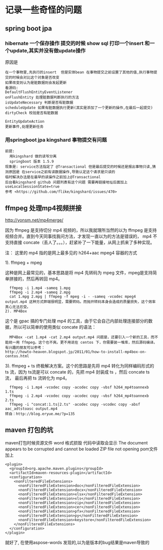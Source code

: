 # 记录一些奇怪的问题

## spring boot jpa 
### hibernate 一个保存操作 提交的时候 show sql  打印一个insert 和一个update,其实并没有做update操作
原因是
```
在一个事物里,先执行的insert  但是实体bean 在事物提交之前设置了其他的值,执行事物提交的时候会对比这个对象是否改变
如果改变则认为是脏数据则会发起更新
看源码:
DefaultFlushEntityEventListener
onFlushEntity 处理脏数据判断执行的方法
isUpdateNecessary 判断是否有脏数据
scheduleUpdate 如果有脏数据执行更新(其实是添加了一个更新的操作,在最后一起提交)
dirtyCheck 校验是否有脏数据

EntityUpdateAction
更新事件,处理更新任务
```

### 用springboot jpa kingshard 事物提交有问题
```
前提: 
  用kingshard 做的读写分离
  springboot 版本 1.5.9
现象是: service方法指定了 @Transactional 但是最后提交的时候还是报出事物只读,猜测原因是 在service之前有读数据操作,导致认定这个请求是只读的
临时解决办法是在最早的读操作之前加上@Transactional
后台看kingshard github 问题列表有这个问题 需要再链接地址后面加上 useLocalSessionState=true
参考 <https://github.com/flike/kingshard/issues/470>
```

## ffmpeg 处理mp4视频拼接
http://yonsm.net/mp4merge/

因为 ffmpeg 是支持切分 mp4 视频的，所以我就理所当然的以为 ffmpeg 是支持视频合并。直到今天同事找我问方法，才发现一直以为的方法是错误的， mp4 不支持直接 concate（丢人了。。。），赶紧补了一下能量，从网上抓来了多种实现。

注： 这里的 mp4 指的是网上最多见的 h264+aac mpeg4 容器的方式

1). ffmpeg + mpeg

这种是网上最常见的，基本思路是将 mp4 先转码为 mpeg 文件，mpeg是支持简单拼接的，然后再转回 mp4。
```
  ffmpeg -i 1.mp4 -sameq 1.mpg
  ffmpeg -i 2.mp4 -sameq 2.mpg
  cat 1.mpg 2.mpg | ffmpeg -f mpeg -i - -sameq -vcodec mpeg4 output.mp4 这种方式弊端很明显，需要转码。而抛开转码本身会造成的质量损失，这个效率真心无法忍受。
2). MP4Box
```

这个是 gpac 搞的专门处理 mp4 的工具，由于它会自己内部处理连接部分的数据，所以可以简单的使用类似 concate 的语法：
```
  MP4Box -cat 1.mp4 -cat 2.mp4 output.mp4 问题是，还要引入一个新的工具，而不能统一用 ffmpeg。这个也不爽。更不用说在 centos 下，你需要装一堆库，然后源码编译。有兴趣的朋友可以参考：
http://howto-heaven.blogspot.jp/2011/01/how-to-install-mp4box-on-centos.html
```

3). ffmpeg + ts 终极解决方案。这个的思路是先将 mp4 转化为同样编码形式的 ts 流，因为 ts流是可以 concate 的，先把 mp4 封装成 ts ，然后 concate ts 流， 最后再把 ts 流转化为 mp4。
```
  ffmpeg -i 1.mp4 -vcodec copy -acodec copy -vbsf h264_mp4toannexb 1.ts
  ffmpeg -i 2.mp4 -vcodec copy -acodec copy -vbsf h264_mp4toannexb 2.ts
  ffmpeg -i "concat:1.ts|2.ts" -acodec copy -vcodec copy -absf aac_adtstoasc output.mp4
转自：http://blog.eryue.me/?p=135
```

## maven 打包的坑
maven打包时候资源文件 word 格式损毁
代码中读取会显示
The document appears to be corrupted and cannot be loaded
ZIP file not opening
pom文件加上
```
<plugin>
  <groupId>org.apache.maven.plugins</groupId>
  <artifactId>maven-resources-plugin</artifactId>
  <configuration>
    <nonFilteredFileExtensions>
      <nonFilteredFileExtension>doc</nonFilteredFileExtension>
      <nonFilteredFileExtension>docx</nonFilteredFileExtension>
      <nonFilteredFileExtension>xlsx</nonFilteredFileExtension>
      <nonFilteredFileExtension>xls</nonFilteredFileExtension>
      <nonFilteredFileExtension>zip</nonFilteredFileExtension>
      <nonFilteredFileExtension>cer</nonFilteredFileExtension>
      <nonFilteredFileExtension>pfx</nonFilteredFileExtension>
      <nonFilteredFileExtension>py</nonFilteredFileExtension>
      <nonFilteredFileExtension>keystore</nonFilteredFileExtension>
    </nonFilteredFileExtensions>
  </configuration>
</plugin>
```
就好了, 在使用aspose-words 发现的,以为是版本的bug结果是maven导致的

